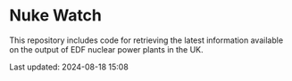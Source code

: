 # Nuke Watch

This repository includes code for retrieving the latest information available on the output of EDF nuclear power plants in the UK.

Last updated: 2024-08-18 15:08